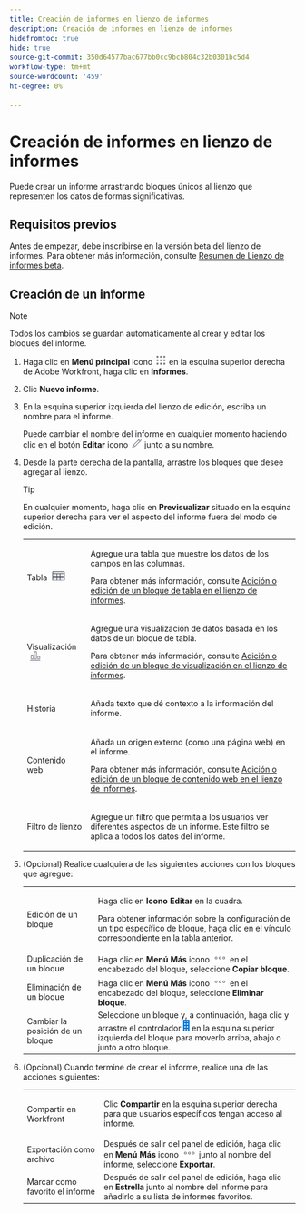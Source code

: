 ```yaml
---
title: Creación de informes en lienzo de informes
description: Creación de informes en lienzo de informes
hidefromtoc: true
hide: true
source-git-commit: 350d64577bac677bb0cc9bcb804c32b0301bc5d4
workflow-type: tm+mt
source-wordcount: '459'
ht-degree: 0%

---
```



# Creación de informes en lienzo de informes

Puede crear un informe arrastrando bloques únicos al lienzo que representen los datos de formas significativas.

## Requisitos previos

Antes de empezar, debe inscribirse en la versión beta del lienzo de informes. Para obtener más información, consulte [Resumen de Lienzo de informes beta](/help/quicksilver/product-announcements/betas/canvas-dashboards-beta/reporting-canvas-beta-overview.md).

## Creación de un informe

>[!NOTE]
>
>Todos los cambios se guardan automáticamente al crear y editar los bloques del informe.

1. Haga clic en **Menú principal** icono ![](assets/main-menu-icon.png) en la esquina superior derecha de Adobe Workfront, haga clic en **Informes**.
1. Clic **Nuevo informe**.
1. En la esquina superior izquierda del lienzo de edición, escriba un nombre para el informe.

   Puede cambiar el nombre del informe en cualquier momento haciendo clic en el botón **Editar** icono ![](assets/edit-icon.png) junto a su nombre.

1. Desde la parte derecha de la pantalla, arrastre los bloques que desee agregar al lienzo.

   >[!TIP]
   >
   >En cualquier momento, haga clic en **Previsualizar** situado en la esquina superior derecha para ver el aspecto del informe fuera del modo de edición.

   <table style="table-layout:auto"> 
    <col> 
    <col> 
    <tbody> 
     <tr> 
      <td role="rowheader">Tabla <img src="assets/table-icon.png"></td> 
      <td> <p>Agregue una tabla que muestre los datos de los campos en las columnas.</p> <p>Para obtener más información, consulte <a href="../../../reports-and-dashboards/reporting-canvas/table-blocks/add-or-edit-report-table.md" class="MCXref xref">Adición o edición de un bloque de tabla en el lienzo de informes</a>.</p> </td> 
     </tr> 
     <tr> 
      <td role="rowheader">Visualización <img src="assets/visualization-icon.png"></td> 
      <td> <p>Agregue una visualización de datos basada en los datos de un bloque de tabla.</p> <p>Para obtener más información, consulte <a href="../../../reports-and-dashboards/reporting-canvas/visualization-blocks/add-or-edit-report-visualization.md" class="MCXref xref">Adición o edición de un bloque de visualización en el lienzo de informes</a>.</p> </td> 
     </tr>
      <tr data-mc-conditions="QuicksilverOrClassic.Draft mode"> 
       <td role="rowheader">Historia</td> 
       <td> <p>Añada texto que dé contexto a la información del informe.</p> </td> 
      </tr>
     <tr data-mc-conditions=""> 
      <td role="rowheader">Contenido web</td> 
      <td> <p>Añada un origen externo (como una página web) en el informe.</p> <p>Para obtener más información, consulte <a href="../../../reports-and-dashboards/reporting-canvas/other-blocks/add-or-edt-web-content-block.md" class="MCXref xref">Adición o edición de un bloque de contenido web en el lienzo de informes</a>.</p> </td> 
     </tr>
      <tr data-mc-conditions="QuicksilverOrClassic.Draft mode"> 
       <td role="rowheader">Filtro de lienzo</td> 
       <td> <p>Agregue un filtro que permita a los usuarios ver diferentes aspectos de un informe. Este filtro se aplica a todos los datos del informe.</p> </td> 
      </tr>
    </tbody> 
   </table>

1. (Opcional) Realice cualquiera de las siguientes acciones con los bloques que agregue:

   <table style="table-layout:auto"> 
    <col> 
    <col> 
    <tbody> 
     <tr> 
      <td role="rowheader">Edición de un bloque</td> 
      <td> <p>Haga clic en <strong>Icono Editar</strong> en la cuadra.</p> <p>Para obtener información sobre la configuración de un tipo específico de bloque, haga clic en el vínculo correspondiente en la tabla anterior.</p> </td> 
     </tr> 
     <tr> 
      <td role="rowheader">Duplicación de un bloque</td> 
      <td>Haga clic en <strong>Menú Más</strong> icono <img src="assets/more-icon.png"> en el encabezado del bloque, seleccione <strong>Copiar bloque</strong>.</td> 
     </tr> 
     <tr> 
      <td role="rowheader">Eliminación de un bloque</td> 
      <td>Haga clic en <strong>Menú Más</strong> icono <img src="assets/more-icon.png"> en el encabezado del bloque, seleccione <strong>Eliminar bloque</strong>.</td> 
     </tr> 
     <tr> 
      <td role="rowheader">Cambiar la posición de un bloque</td> 
      <td> Seleccione un bloque y, a continuación, haga clic y arrastre el controlador <img src="assets/widget-drag-icon.png" style="max-width: 16px;"> en la esquina superior izquierda del bloque para moverlo arriba, abajo o junto a otro bloque.</td> 
     </tr> 
    </tbody> 
   </table>

1. (Opcional) Cuando termine de crear el informe, realice una de las acciones siguientes:

   <table style="table-layout:auto"> 
    <col> 
    <col> 
    <tbody> 
     <tr> 
      <td role="rowheader">Compartir en Workfront</td> 
      <td> <p>Clic <strong>Compartir</strong> en la esquina superior derecha para que usuarios específicos tengan acceso al informe.</p> </td> 
     </tr> 
     <tr> 
      <td role="rowheader">Exportación como archivo</td> 
      <td>Después de salir del panel de edición, haga clic en <strong>Menú Más</strong> icono <img src="assets/more-icon.png"> junto al nombre del informe, seleccione <strong>Exportar</strong>.</td> 
     </tr> 
     <tr> 
      <td role="rowheader">Marcar como favorito el informe</td> 
      <td>Después de salir del panel de edición, haga clic en <strong>Estrella</strong> junto al nombre del informe para añadirlo a su lista de informes favoritos.</td> 
     </tr> 
    </tbody> 
   </table>
